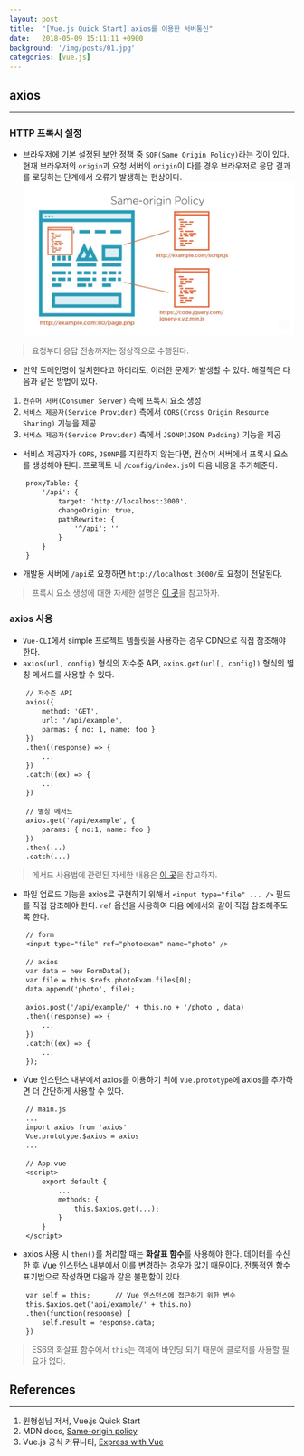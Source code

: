```yaml
---
layout: post
title:  "[Vue.js Quick Start] axios를 이용한 서버통신"
date:   2018-05-09 15:11:11 +0900
background: '/img/posts/01.jpg'
categories: [vue.js]
---
```


## axios
---
### HTTP 프록시 설정
- 브라우저에 기본 설정된 보안 정책 중 `SOP(Same Origin Policy)`라는 것이 있다. 
현재 브라우저의 `origin`과 요청 서버의 `origin`이 다를 경우 브라우저로 응답 결과를 로딩하는 단계에서 오류가 발생하는 현상이다.
![sop](../img/sop.jpg)
> 요청부터 응답 전송까지는 정상적으로 수행된다.

- 만약 도메인명이 일치한다고 하더라도, 이러한 문제가 발생할 수 있다. 해결책은 다음과 같은 방법이 있다.
1. `컨슈머 서버(Consumer Server)` 측에 프록시 요소 생성
2. `서비스 제공자(Service Provider)` 측에서 `CORS(Cross Origin Resource Sharing)` 기능을 제공
3. `서비스 제공자(Service Provider)` 측에서 `JSONP(JSON Padding)` 기능을 제공

- 서비스 제공자가 `CORS`, `JSONP`를 지원하지 않는다면, 컨슈머 서버에서 프록시 요소를 생성해야 된다. 프로젝트 내 `/config/index.js`에 다음 내용을 추가해준다.
~~~
    proxyTable: {
        '/api': {
            target: 'http://localhost:3000',
            changeOrigin: true,
            pathRewrite: {
                '^/api': ''
            }
        }
    }
~~~

- 개발용 서버에 `/api`로 요청하면 `http://localhost:3000/`로 요청이 전달된다.
> 프록시 요소 생성에 대한 자세한 설명은 [이 곳](http://vuejs-templates.github.io/webpack/proxy.html)을 참고하자.

### axios 사용
- `Vue-CLI`에서 simple 프로젝트 템플릿을 사용하는 경우 CDN으로 직접 참조해야 한다.
- `axios(url, config)` 형식의 저수준 API, `axios.get(url[, config])` 형식의 별칭 메서드를 사용할 수 있다.
~~~
    // 저수준 API
    axios({
        method: 'GET',
        url: '/api/example',
        parmas: { no: 1, name: foo }
    })
    .then((response) => {
        ...
    })
    .catch((ex) => {
        ...
    })
    
    // 별칭 메서드
    axios.get('/api/example', {
        params: { no:1, name: foo }
    })
    .then(...)
    .catch(...)
~~~
> 메서드 사용법에 관련된 자세한 내용은 [이 곳](https://github.com/axios/axios)을 참고하자.

- 파일 업로드 기능을 axios로 구현하기 위해서 `<input type="file" ... />` 필드를 직접 참조해야 한다. `ref` 옵션을 사용하여 다음 예에서와 같이 직접 참조해주도록 한다.

~~~
    // form
    <input type="file" ref="photoexam" name="photo" />
    
    // axios
    var data = new FormData();
    var file = this.$refs.photoExam.files[0];
    data.append('photo', file);
    
    axios.post('/api/example/' + this.no + '/photo', data)
    .then((response) => {
        ...
    })
    .catch((ex) => {
        ...
    });
~~~

- Vue 인스턴스 내부에서 axios를 이용하기 위해 `Vue.prototype`에 axios를 추가하면 더 간단하게 사용할 수 있다.
~~~
    // main.js
    ...
    import axios from 'axios'
    Vue.prototype.$axios = axios
    ...
    
    // App.vue
    <script>
        export default {
            ...
            methods: {
                this.$axios.get(...);
            }
        }
    </script>
~~~

- axios 사용 시 `then()`를 처리할 때는 **화살표 함수**를 사용해야 한다. 데이터를 수신한 후 Vue 인스턴스 내부에서 이를 변경하는 경우가 많기 때문이다.
전통적인 함수 표기법으로 작성하면 다음과 같은 불편함이 있다.
~~~
    var self = this;      // Vue 인스턴스에 접근하기 위한 변수
    this.$axios.get('api/example/' + this.no)
    .then(function(response) {
        self.result = response.data;
    })
~~~
> ES6의 화살표 함수에서 `this`는 객체에 바인딩 되기 때문에 클로저를 사용할 필요가 없다.

## References
---
1. 원형섭님 저서, Vue.js Quick Start
2. MDN docs, [Same-origin policy](https://developer.mozilla.org/ko/docs/Web/Security/Same-origin_policy)
3. Vue.js 공식 커뮤니티, [Express with Vue](http://vuejs.kr/2017/02/05/express-with-vue/)